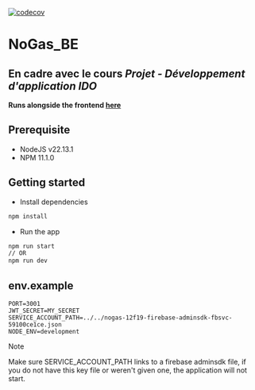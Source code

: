 [![codecov](https://codecov.io/github/Yves-Shaheem/NoGas_BE/branch/dev/graph/badge.svg?token=U3ZFIC2AL3)](https://codecov.io/github/Yves-Shaheem/NoGas_BE)
# NoGas_BE
## En cadre avec le cours *Projet - Développement d'application IDO*
**Runs alongside the frontend [here](https://github.com/Yves-Shaheem/NoGas_FE)**

## Prerequisite
- NodeJS v22.13.1
- NPM 11.1.0
## Getting started
- Install dependencies
```bash
npm install
```
- Run the app
```bash
npm run start
// OR
npm run dev
```
## env.example
```
PORT=3001
JWT_SECRET=MY_SECRET
SERVICE_ACCOUNT_PATH=../../nogas-12f19-firebase-adminsdk-fbsvc-59100ce1ce.json
NODE_ENV=development
```
> [!NOTE]  
> Make sure SERVICE_ACCOUNT_PATH links to a firebase adminsdk file, if you do not have this key file or weren't given one, the application will not start.
